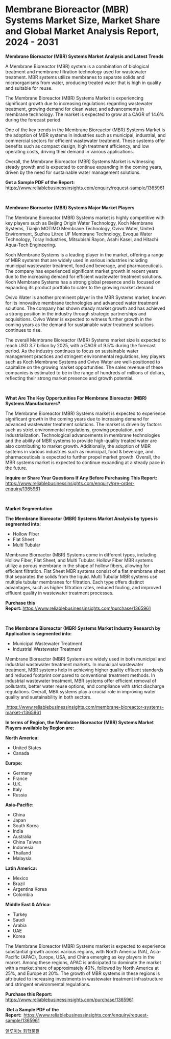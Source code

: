 <p><h1>Membrane Bioreactor (MBR) Systems Market Size, Market Share and Global Market Analysis Report, 2024 - 2031</h1></p><p><strong>Membrane Bioreactor (MBR) Systems Market Analysis and Latest Trends</strong></p>
<p><p>A Membrane Bioreactor (MBR) system is a combination of biological treatment and membrane filtration technology used for wastewater treatment. MBR systems utilize membranes to separate solids and microorganisms from water, producing treated water that is high in quality and suitable for reuse.</p><p>The Membrane Bioreactor (MBR) Systems Market is experiencing significant growth due to increasing regulations regarding wastewater treatment, growing demand for clean water, and advancements in membrane technology. The market is expected to grow at a CAGR of 14.6% during the forecast period.</p><p>One of the key trends in the Membrane Bioreactor (MBR) Systems Market is the adoption of MBR systems in industries such as municipal, industrial, and commercial sectors for efficient wastewater treatment. These systems offer benefits such as compact design, high treatment efficiency, and low operating costs, driving their demand in various applications.</p><p>Overall, the Membrane Bioreactor (MBR) Systems Market is witnessing steady growth and is expected to continue expanding in the coming years, driven by the need for sustainable water management solutions.</p></p>
<p><strong>Get a Sample PDF of the Report:&nbsp;</strong> <a href="https://www.reliablebusinessinsights.com/enquiry/request-sample/1365961">https://www.reliablebusinessinsights.com/enquiry/request-sample/1365961</a></p>
<p>&nbsp;</p>
<p><strong>Membrane Bioreactor (MBR) Systems Major Market Players</strong></p>
<p><p>The Membrane Bioreactor (MBR) Systems market is highly competitive with key players such as Beijing Origin Water Technology, Koch Membrane Systems, Tianjin MOTIMO Membrane Technology, Ovivo Water, United Environment, Suzhou Litree UF Membrane Technology, Evoqua Water Technology, Toray Industries, Mitsubishi Rayon, Asahi Kasei, and Hitachi Aqua-Tech Engineering.</p><p>Koch Membrane Systems is a leading player in the market, offering a range of MBR systems that are widely used in various industries including municipal wastewater treatment, food and beverage, and pharmaceuticals. The company has experienced significant market growth in recent years due to the increasing demand for efficient wastewater treatment solutions. Koch Membrane Systems has a strong global presence and is focused on expanding its product portfolio to cater to the growing market demand.</p><p>Ovivo Water is another prominent player in the MBR Systems market, known for its innovative membrane technologies and advanced water treatment solutions. The company has shown steady market growth and has achieved a strong position in the industry through strategic partnerships and acquisitions. Ovivo Water is expected to witness further growth in the coming years as the demand for sustainable water treatment solutions continues to rise.</p><p>The overall Membrane Bioreactor (MBR) Systems market size is expected to reach USD 3.7 billion by 2025, with a CAGR of 9.5% during the forecast period. As the industry continues to focus on sustainable water management practices and stringent environmental regulations, key players such as Koch Membrane Systems and Ovivo Water are well-positioned to capitalize on the growing market opportunities. The sales revenue of these companies is estimated to be in the range of hundreds of millions of dollars, reflecting their strong market presence and growth potential.</p></p>
<p>&nbsp;</p>
<p><strong>What Are The Key Opportunities For Membrane Bioreactor (MBR) Systems Manufacturers?</strong></p>
<p><p>The Membrane Bioreactor (MBR) Systems market is expected to experience significant growth in the coming years due to increasing demand for advanced wastewater treatment solutions. The market is driven by factors such as strict environmental regulations, growing population, and industrialization. Technological advancements in membrane technologies and the ability of MBR systems to provide high-quality treated water are also contributing to market growth. Additionally, the adoption of MBR systems in various industries such as municipal, food & beverage, and pharmaceuticals is expected to further propel market growth. Overall, the MBR systems market is expected to continue expanding at a steady pace in the future.</p></p>
<p><strong>Inquire or Share Your Questions If Any Before Purchasing This Report:</strong> <a href="https://www.reliablebusinessinsights.com/enquiry/pre-order-enquiry/1365961">https://www.reliablebusinessinsights.com/enquiry/pre-order-enquiry/1365961</a></p>
<p>&nbsp;</p>
<p><strong>Market Segmentation</strong></p>
<p><strong>The Membrane Bioreactor (MBR) Systems Market Analysis by types is segmented into:</strong></p>
<p><ul><li>Hollow Fiber</li><li>Flat Sheet</li><li>Multi Tubular</li></ul></p>
<p><p>Membrane Bioreactor (MBR) Systems come in different types, including Hollow Fiber, Flat Sheet, and Multi Tubular. Hollow Fiber MBR systems utilize a porous membrane in the shape of hollow fibers, allowing for efficient filtration. Flat Sheet MBR systems consist of a flat membrane sheet that separates the solids from the liquid. Multi Tubular MBR systems use multiple tubular membranes for filtration. Each type offers distinct advantages, such as higher filtration rates, reduced fouling, and improved effluent quality in wastewater treatment processes.</p></p>
<p><strong>Purchase this Report:&nbsp;</strong><a href="https://www.reliablebusinessinsights.com/purchase/1365961">https://www.reliablebusinessinsights.com/purchase/1365961</a></p>
<p>&nbsp;</p>
<p><strong>The Membrane Bioreactor (MBR) Systems Market Industry Research by Application is segmented into:</strong></p>
<p><ul><li>Municipal Wastewater Treatment</li><li>Industrial Wastewater Treatment</li></ul></p>
<p><p>Membrane Bioreactor (MBR) Systems are widely used in both municipal and industrial wastewater treatment markets. In municipal wastewater treatment, MBR systems help in achieving higher quality effluent standards and reduced footprint compared to conventional treatment methods. In industrial wastewater treatment, MBR systems offer efficient removal of pollutants, better water reuse options, and compliance with strict discharge regulations. Overall, MBR systems play a crucial role in improving water quality and sustainability in both sectors.</p></p>
<p><a href="https://www.reliablebusinessinsights.com/membrane-bioreactor-systems-market-r1365961">&nbsp;https://www.reliablebusinessinsights.com/membrane-bioreactor-systems-market-r1365961</a></p>
<p><strong>In terms of Region, the Membrane Bioreactor (MBR) Systems Market Players available by Region are:</strong></p>
<p>
    <p> <strong> North America: </strong>
        <ul>
            <li>United States</li>
            <li>Canada</li>
        </ul>
        </p> 
    <p> <strong> Europe: </strong>
        <ul>
            <li>Germany</li>
            <li>France</li>
            <li>U.K.</li>
            <li>Italy</li>
            <li>Russia</li>
        </ul>
        </p> 
    <p> <strong> Asia-Pacific: </strong>
        <ul>
            <li>China</li>
            <li>Japan</li>
            <li>South Korea</li>
            <li>India</li>
            <li>Australia</li>
            <li>China Taiwan</li>
            <li>Indonesia</li>
            <li>Thailand</li>
            <li>Malaysia</li>
        </ul>
        </p> 
    <p> <strong> Latin America: </strong>
        <ul>
            <li>Mexico</li>
            <li>Brazil</li>
            <li>Argentina Korea</li>
            <li>Colombia</li>
        </ul>
        </p> 
    <p> <strong> Middle East & Africa: </strong>
        <ul>
            <li>Turkey</li>
            <li>Saudi</li>
            <li>Arabia</li>
            <li>UAE</li>
            <li>Korea</li>
        </ul>
    </p>
    </p>
<p><p>The Membrane Bioreactor (MBR) Systems market is expected to experience substantial growth across various regions, with North America (NA), Asia-Pacific (APAC), Europe, USA, and China emerging as key players in the market. Among these regions, APAC is anticipated to dominate the market with a market share of approximately 40%, followed by North America at 25%, and Europe at 20%. The growth of MBR systems in these regions is attributed to increasing investments in wastewater treatment infrastructure and stringent environmental regulations.</p></p>
<p><strong>Purchase this Report: </strong><a href="https://www.reliablebusinessinsights.com/purchase/1365961">https://www.reliablebusinessinsights.com/purchase/1365961</a></p>
<p>&nbsp;<strong>Get a Sample PDF of the Report:&nbsp;&nbsp;</strong><a href="https://www.reliablebusinessinsights.com/enquiry/request-sample/1365961">https://www.reliablebusinessinsights.com/enquiry/request-sample/1365961</a></p>
<p><strong></strong></p>
<p><p><a href="https://github.com/durgin521/Market-Research-Report-List-2/blob/main/7527311174143.md">알루미늄 화학물질</a></p></p>